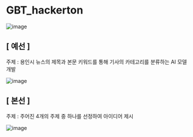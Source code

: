# GBT_hackerton  

![image](https://github.com/user-attachments/assets/ee190c01-9811-41a3-b121-3461bf0ab4f0)  

## [ 예선 ]

주제 : 용인시 뉴스의 제목과 본문 키워드를 통해 기사의 카테고리를 분류하는 AI 모델 개발  

![image](https://github.com/user-attachments/assets/7cf68b93-9c89-4592-b567-4858a9ca4670)

## [ 본선 ]

주제 : 주어진 4개의 주제 중 하나를 선정하여 아이디어 제시

![image](https://github.com/user-attachments/assets/b13cf83f-f477-4545-9ccd-7fb6f5f535c1)
